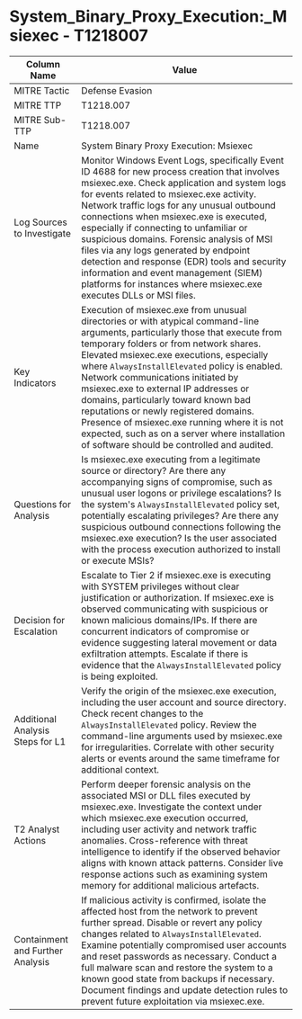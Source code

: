 # System_Binary_Proxy_Execution:_Msiexec - T1218007

| Column Name | Value |
|-------------|-------|
| MITRE Tactic | Defense Evasion |
| MITRE TTP | T1218.007 |
| MITRE Sub-TTP | T1218.007 |
| Name | System Binary Proxy Execution: Msiexec |
| Log Sources to Investigate | Monitor Windows Event Logs, specifically Event ID 4688 for new process creation that involves msiexec.exe. Check application and system logs for events related to msiexec.exe activity. Network traffic logs for any unusual outbound connections when msiexec.exe is executed, especially if connecting to unfamiliar or suspicious domains. Forensic analysis of MSI files via any logs generated by endpoint detection and response (EDR) tools and security information and event management (SIEM) platforms for instances where msiexec.exe executes DLLs or MSI files. |
| Key Indicators | Execution of msiexec.exe from unusual directories or with atypical command-line arguments, particularly those that execute from temporary folders or from network shares. Elevated msiexec.exe executions, especially where <code>AlwaysInstallElevated</code> policy is enabled. Network communications initiated by msiexec.exe to external IP addresses or domains, particularly toward known bad reputations or newly registered domains. Presence of msiexec.exe running where it is not expected, such as on a server where installation of software should be controlled and audited. |
| Questions for Analysis | Is msiexec.exe executing from a legitimate source or directory? Are there any accompanying signs of compromise, such as unusual user logons or privilege escalations? Is the system's <code>AlwaysInstallElevated</code> policy set, potentially escalating privileges? Are there any suspicious outbound connections following the msiexec.exe execution? Is the user associated with the process execution authorized to install or execute MSIs? |
| Decision for Escalation | Escalate to Tier 2 if msiexec.exe is executing with SYSTEM privileges without clear justification or authorization. If msiexec.exe is observed communicating with suspicious or known malicious domains/IPs. If there are concurrent indicators of compromise or evidence suggesting lateral movement or data exfiltration attempts. Escalate if there is evidence that the <code>AlwaysInstallElevated</code> policy is being exploited. |
| Additional Analysis Steps for L1 | Verify the origin of the msiexec.exe execution, including the user account and source directory. Check recent changes to the <code>AlwaysInstallElevated</code> policy. Review the command-line arguments used by msiexec.exe for irregularities. Correlate with other security alerts or events around the same timeframe for additional context. |
| T2 Analyst Actions | Perform deeper forensic analysis on the associated MSI or DLL files executed by msiexec.exe. Investigate the context under which msiexec.exe execution occurred, including user activity and network traffic anomalies. Cross-reference with threat intelligence to identify if the observed behavior aligns with known attack patterns. Consider live response actions such as examining system memory for additional malicious artefacts. |
| Containment and Further Analysis | If malicious activity is confirmed, isolate the affected host from the network to prevent further spread. Disable or revert any policy changes related to <code>AlwaysInstallElevated</code>. Examine potentially compromised user accounts and reset passwords as necessary. Conduct a full malware scan and restore the system to a known good state from backups if necessary. Document findings and update detection rules to prevent future exploitation via msiexec.exe. |
